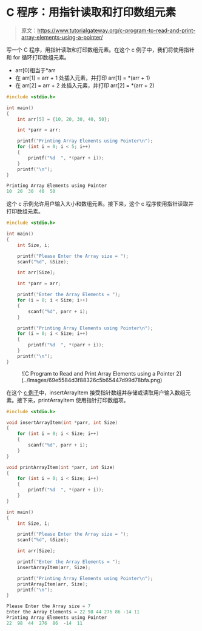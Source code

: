 # C 程序：用指针读取和打印数组元素

> 原文：<https://www.tutorialgateway.org/c-program-to-read-and-print-array-elements-using-a-pointer/>

写一个 C 程序，用指针读取和打印数组元素。在这个 c 例子中，我们将使用指针和 for 循环打印数组元素。

*   arr[0]相当于*arr
*   在 arr[1] = arr + 1 处插入元素，并打印 arr[1] = *(arr + 1)
*   在 arr[2] = arr + 2 处插入元素，并打印 arr[2] = *(arr + 2)

```c
#include <stdio.h>

int main()
{
	int arr[5] = {10, 20, 30, 40, 50};

	int *parr = arr;

	printf("Printing Array Elements using Pointer\n");
	for (int i = 0; i < 5; i++)
	{
		printf("%d  ", *(parr + i));
	}
	printf("\n");
}
```

```c
Printing Array Elements using Pointer
10  20  30  40  50 
```

这个 c 示例允许用户输入大小和数组元素。接下来，这个 c 程序使用指针读取并打印数组元素。

```c
#include <stdio.h>

int main()
{
	int Size, i;

	printf("Please Enter the Array size = ");
	scanf("%d", &Size);

	int arr[Size];

	int *parr = arr;

	printf("Enter the Array Elements = ");
	for (i = 0; i < Size; i++)
	{
		scanf("%d", parr + i);
	}

	printf("Printing Array Elements using Pointer\n");
	for (i = 0; i < Size; i++)
	{
		printf("%d  ", *(parr + i));
	}
	printf("\n");
}
```

<figure class="wp-block-image size-large">![C Program to Read and Print Array Elements using a Pointer 2](../Images/69e5584d3f88326c5b65447d99d78bfa.png)</figure>

在这个 [c 例子](https://www.tutorialgateway.org/c-programming-examples/)中，insertArrayItem 接受指针数组并存储或读取用户输入数组元素。接下来，printArrayItem 使用指针打印数组项。

```c
#include <stdio.h>

void insertArrayItem(int *parr, int Size)
{
	for (int i = 0; i < Size; i++)
	{
		scanf("%d", parr + i);
	}
}

void printArrayItem(int *parr, int Size)
{
	for (int i = 0; i < Size; i++)
	{
		printf("%d  ", *(parr + i));
	}
}

int main()
{
	int Size, i;

	printf("Please Enter the Array size = ");
	scanf("%d", &Size);

	int arr[Size];

	printf("Enter the Array Elements = ");
	insertArrayItem(arr, Size);

	printf("Printing Array Elements using Pointer\n");
	printArrayItem(arr, Size);
	printf("\n");
}
```

```c
Please Enter the Array size = 7
Enter the Array Elements = 22 98 44 276 86 -14 11
Printing Array Elements using Pointer
22  98  44  276  86  -14  11 
```